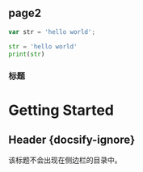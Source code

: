 ## page2

```js
var str = 'hello world';
```

```python
str = 'hello world'
print(str)
```



### 标题



 # Getting Started

 ## Header {docsify-ignore}

 该标题不会出现在侧边栏的目录中。 